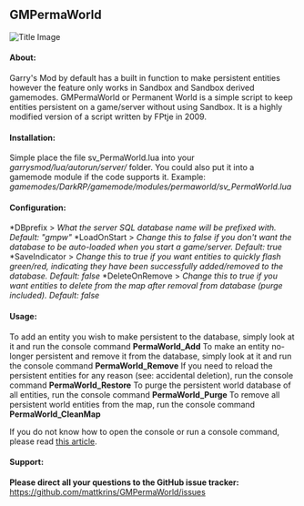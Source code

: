 ## GMPermaWorld

![Title Image](https://cloud.githubusercontent.com/assets/2367602/13025048/6e15b2f8-d253-11e5-9954-0cda4e8b3567.jpg)

#### About:
Garry's Mod by default has a built in function to make persistent entities however the feature only works in Sandbox and Sandbox derived gamemodes.
GMPermaWorld or Permanent World is a simple script to keep entities persistent on a game/server without using Sandbox.
It is a highly modified version of a script written by FPtje in 2009.

#### Installation:
Simple place the file sv_PermaWorld.lua into your *garrysmod/lua/autorun/server/* folder.
You could also put it into a gamemode module if the code supports it. Example: *gamemodes/DarkRP/gamemode/modules/permaworld/sv_PermaWorld.lua*

#### Configuration:
*DBprefix \> *What the server SQL database name will be prefixed with. Default: "gmpw"*
*LoadOnStart \> *Change this to false if you don't want the database to be auto-loaded when you start a game/server. Default: true*
*SaveIndicator \> *Change this to true if you want entities to quickly flash green/red, indicating they have been successfully added/removed to the database. Default: false*
*DeleteOnRemove \> *Change this to true if you want entities to delete from the map after removal from database (purge included). Default: false*

#### Usage:
To add an entity you wish to make persistent to the database, simply look at it and run the console command **PermaWorld_Add**
To make an entity no-longer persistent and remove it from the database, simply look at it and run the console command **PermaWorld_Remove**
If you need to reload the persistent entities for any reason (see: accidental deletion), run the console command **PermaWorld_Restore**
To purge the persistent world database of all entities, run the console command **PermaWorld_Purge**
To remove all persistent world entities from the map, run the console command **PermaWorld_CleanMap**

If you do not know how to open the console or run a console command, please read [this article](https://developer.valvesoftware.com/wiki/Developer_Console).

#### Support:
**Please direct all your questions to the GitHub issue tracker:** 
https://github.com/mattkrins/GMPermaWorld/issues